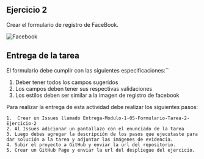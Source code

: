 ## Ejercicio 2
 Crear el formulario de registro de FaceBook.
  
![Facebook](https://storage.googleapis.com/academia-geek-general-bucket/modulo-1/modulo_1_img_18.png)

## Entrega de la tarea

El formulario debe cumplir con las siguientes especificaciones:``
1. Deber tener todos los campos sugeridos
2. Los campos deben tener sus respectivas validaciones
3. Los estilos deben ser similar a la imagen de registro de facebook

Para realizar la entrega de esta actividad debe realizar los siguientes pasos:

    1.  Crear un Issues llamado Entrega-Modulo-1-05-Formulario-Tarea-2-Ejercicio-2
    2. Al Issues adicionar un pantallazo con el enunciado de la tarea
    3. Luego debes agregar la descripción de los pasos que ejecutaste para dar solución a la tarea y adjuntar las imágenes de evidencia.
    4. Subir el proyecto a GitHub y enviar la url del repositorio.
    5. Crear un GitHub Page y enviar la url del despliegue del ejercicio.


